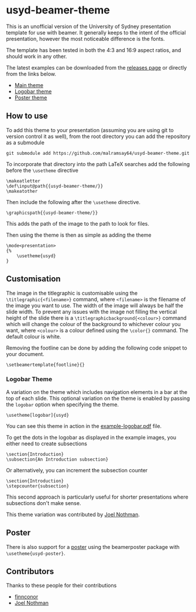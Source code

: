 usyd-beamer-theme
=================

This is an unofficial version of the University of Sydney presentation template
for use with beamer. It generally keeps to the intent of the official
presentation, however the most noticeable difference is the fonts.

The template has been tested in both the 4:3 and 16:9 aspect ratios, and should
work in any other.

The latest examples can be downloaded from the [releases page][releases] or directly from the links
below.

- [Main theme][example.pdf]
- [Logobar theme][example-logobar.pdf]
- [Poster theme][poster.pdf]

How to use
----------

To add this theme to your presentation (assuming you are using git to version
control it as well), from the root directory you can add the repository as a
submodule

    git submodule add https://github.com/malramsay64/usyd-beamer-theme.git

To incorporate that directory into the path LaTeX searches add the following
before the `\usetheme` directive

    \makeatletter
    \def\input@path{{usyd-beamer-theme/}}
    \makeatother

Then include the following after the `\usetheme` directive.


    \graphicspath{{usyd-beamer-theme/}}

This adds the path of the image to the path to look for files.

Then using the theme is then as simple as adding the theme

    \mode<presentation>
    {%
        \usetheme{usyd}
    }

Customisation
-------------

The image in the titlegraphic is customisable using the
`\titlegraphic{<filename>}` command, where `<filename>` is the filename of the
image you want to use. The width of the image will always be half the slide
width. To prevent any issues with the image not filling the vertical height of
the slide there is a `\titlegraphicbackground{<colour>}` command which will
change the colour of the background to whichever colour you want, where
`<colour>` is a colour defined using the `\color{}` command. The default colour
is white.

Removing the footline can be done by adding the following code snippet to your
document.

    \setbeamertemplate{footline}{}


### Logobar Theme

A variation on the theme which includes navigation elements in a bar
at the top of each slide. This optional variation on the theme is enabled
by passing the `logobar` option when specifying the theme.

    \usetheme[logobar]{usyd}

You can see this theme in action in the [example-logobar.pdf][] file.

To get the dots in the logobar as displayed in the example images, you either
need to create subsections

    \section{Introduction}
    \subsection{An Introduction subsection}

Or alternatively, you can increment the subsection counter

    \section{Introduction}
    \stepcounter{subsection}

This second approach is particularly useful for shorter presentations where
subsections don't make sense.

This theme variation was contributed by [Joel Nothman](https://github.com/jnothman).

Poster
------

There is also support for a [poster][poster.pdf] using the beamerposter package with `\usetheme{usyd-poster}`.

Contributors
------------

Thanks to these people for their contributions

- [finnconor](https://github.com/finnconor)
- [Joel Nothman](https://github.com/jnothman)

[releases]: https://github.com/malramsay64/usyd-beamer-theme/releases/latest
[example.pdf]: https://github.com/malramsay64/usyd-beamer-theme/releases/download/v0.1.0-dev2/example.pdf
[example-logobar.pdf]: https://github.com/malramsay64/usyd-beamer-theme/releases/download/v0.1.0-dev2/example-logobar.pdf
[poster.pdf]: https://github.com/malramsay64/usyd-beamer-theme/releases/download/v0.1.0-dev2/poster.pdf
